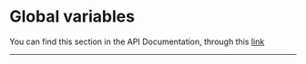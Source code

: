 # Global variables

You can find this section in the API Documentation, through this [link](https://4wsplatform.gitbooks.io/api/content/mobile-variables/inside-a-business-component-executed-on-the-mobile-app.html)

---



